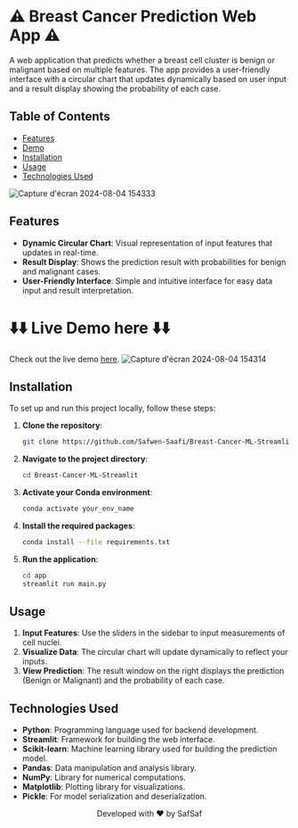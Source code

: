 # ⚠️ Breast Cancer Prediction Web App ⚠️

A web application that predicts whether a breast cell cluster is benign or malignant based on multiple features. The app provides a user-friendly interface with a circular chart that updates dynamically based on user input and a result display showing the probability of each case.

## Table of Contents

- [Features](#features)
- [Demo](#demo)
- [Installation](#installation)
- [Usage](#usage)
- [Technologies Used](#technologies-used)

  
![Capture d'écran 2024-08-04 154333](https://github.com/user-attachments/assets/1b8cd9fb-2773-45c2-a21c-cbd1bfc56a55)

## Features

- **Dynamic Circular Chart**: Visual representation of input features that updates in real-time.
- **Result Display**: Shows the prediction result with probabilities for benign and malignant cases.
- **User-Friendly Interface**: Simple and intuitive interface for easy data input and result interpretation.

# ⬇️⬇️ Live Demo here  ⬇️⬇️

Check out the live demo [here](https://breast-cancer-ml-app-q.streamlit.app/).
![Capture d'écran 2024-08-04 154314](https://github.com/user-attachments/assets/ba676b4a-44ee-447f-9ae3-ce331d4550fe)




## Installation

To set up and run this project locally, follow these steps:

1. **Clone the repository**:
   ```sh
   git clone https://github.com/Safwen-Saafi/Breast-Cancer-ML-Streamlit.git
2. **Navigate to the project directory**:
   ```sh
   cd Breast-Cancer-ML-Streamlit
3. **Activate your Conda environment**:
   ```sh
   conda activate your_env_name
4. **Install the required packages**:
   ```sh
   conda install --file requirements.txt
5. **Run the application**:
   ```sh
   cd app
   streamlit run main.py
## Usage

1) **Input Features**: Use the sliders in the sidebar to input measurements of cell nuclei.
2) **Visualize Data**: The circular chart will update dynamically to reflect your inputs.
3) **View Prediction**: The result window on the right displays the prediction (Benign or Malignant) and the probability of each case.





## Technologies Used
- **Python**: Programming language used for backend development.
- **Streamlit**: Framework for building the web interface.
- **Scikit-learn**: Machine learning library used for building the prediction model.
- **Pandas**: Data manipulation and analysis library.
- **NumPy**: Library for numerical computations.
- **Matplotlib**: Plotting library for visualizations.
- **Pickle**: For model serialization and deserialization.




<p align="center">Developed with ❤️ by SafSaf</p>
